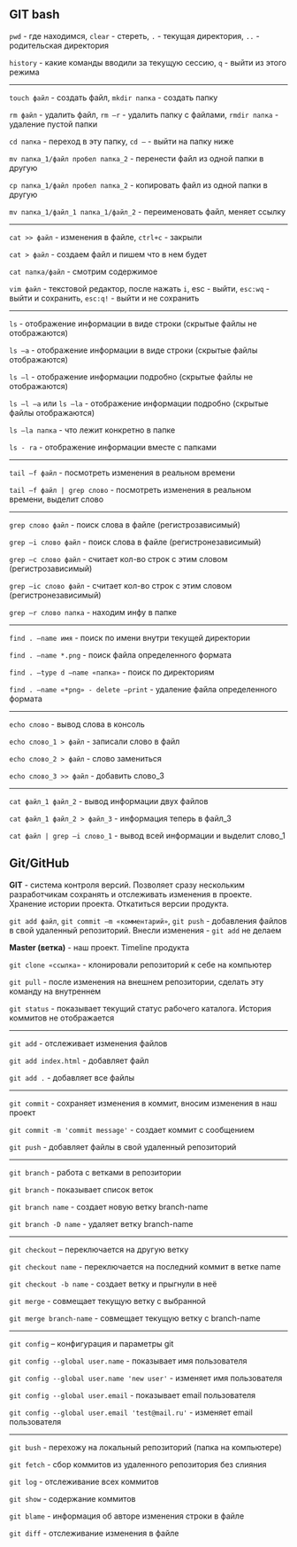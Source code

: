 ## GIT bash 
`pwd` - где находимся, `clear` - стереть, `.` - текущая директория, `..` - родительская директория

`history` - какие команды вводили за текущую сессию, `q` - выйти из этого режима

---

`touch файл` - создать файл, `mkdir папка` - создать папку

`rm файл` - удалить файл, `rm –r` - удалить папку с файлами, `rmdir папка` - удаление пустой папки

`cd папка` - переход в эту папку, `cd –` - выйти на папку ниже

`mv папка_1/файл пробел папка_2` - перенести файл из одной папки в другую

`cp папка_1/файл пробел папка_2` - копировать файл из одной папки в другую

`mv папка_1/файл_1 папка_1/файл_2` - переименовать файл, меняет ссылку

---

`cat >> файл` - изменения в файле, `ctrl+c` - закрыли

`cat > файл` - создаем файл и пишем что в нем будет

`cat папка/файл` - смотрим содержимое 

`vim файл` - текстовой редактор, после нажать `i`, esc - выйти, `esc:wq` - выйти и сохранить, `esc:q!` - выйти и не сохранить

---

`ls` - отображение информации в виде строки (скрытые файлы не отображаются)

`ls –a` - отображение информации в виде строки (скрытые файлы отображаются)

`ls –l` - отображение информации подробно (скрытые файлы не отображаются)

`ls –l –a` или `ls –la` - отображение информации подробно (скрытые файлы отображаются)

`ls –la папка` - что лежит конкретно в папке 

`ls - ra` - отображение информации вместе с папками

---

`tail –f файл` - посмотреть изменения в реальном времени

`tail –f файл | grep слово` - посмотреть изменения в реальном времени, выделит слово

---

`grep слово файл` - поиск слова в файле (регистрозависимый)

`grep –i слово файл` - поиск слова в файле (регистронезависимый)

`grep –c слово файл` - считает кол-во строк с этим словом (регистрозависимый)

`grep –ic слово файл` - считает кол-во строк с этим словом (регистронезависимый)

`grep –r слово папка` - находим инфу в папке

---

`find . –name имя` - поиск по имени внутри текущей директории

`find . –name *.png` - поиск файла определенного формата

`find . –type d –name «папка»` - поиск по директориям

`find . –name «*png» - delete –print` - удаление файла определенного формата

---

`echo слово` - вывод слова в консоль

`echo слово_1 > файл` - записали слово в файл

`echo слово_2 > файл` - слово замениться 

`echo слово_3 >> файл` - добавить слово_3

---

`cat файл_1 файл_2` - вывод информации двух файлов

`cat файл_1 файл_2 > файл_3` - информация теперь в файл_3

`cat файл | grep –i слово_1` - вывод всей информации и выделит слово_1

## Git/GitHub

__GIT__ - система контроля версий. Позволяет сразу нескольким разработчикам сохранять и отслеживать изменения в проекте. Хранение истории проекта. Откатиться версии продукта.

`git add файл`, `git commit –m «комментарий»`, `git push` - добавления файлов в свой удаленный репозиторий. Внесли изменения - `git add` не делаем

__Master (ветка)__ - наш проект. Timeline продукта

`git clone «ссылка»` - клонировали репозиторий к себе на компьютер

`git pull` - после изменения на внешнем репозитории, сделать эту команду на внутреннем

`git status` - показывает текущий статус рабочего каталога. История коммитов не отображается

---

`git add` - отслеживает изменения файлов 

`git add index.html` - добавляет файл

`git add .` - добавляет все файлы 

---

`git commit` - сохраняет изменения в коммит, вносим изменения в наш проект

`git commit -m 'commit message'` - создает коммит с сообщением 

`git push` - добавляет файлы в свой удаленный репозиторий

---

`git branch` - работа с ветками в репозитории 

`git branch` - показывает список веток 

`git branch name` - создает новую ветку branch-name 

`git branch -D name` - удаляет ветку branch-name 

---

`git checkout` – переключается на другую ветку 

`git checkout name` - переключается на последний коммит в ветке name 

`git checkout -b name` - создает ветку и прыгнули в неё

`git merge` - совмещает текущую ветку с выбранной 

`git merge branch-name` - совмещает текущую ветку с branch-name 

---

`git config` – конфигурация и параметры git

`git config --global user.name` - показывает имя пользователя 

`git config --global user.name 'new user'` - изменяет имя пользователя 

`git config --global user.email` - показывает email пользователя 

`git config --global user.email 'test@mail.ru'` - изменяет email пользователя 

---

`git bush` - перехожу на локальный репозиторий (папка на компьютере) 

`git fetch` - сбор коммитов из удаленного репозитория без слияния

`git log` - отслеживание всех коммитов

`git show` - содержание коммитов

`git blame` - информация об авторе изменения строки в файле

`git diff` - отслеживание изменения в файле

